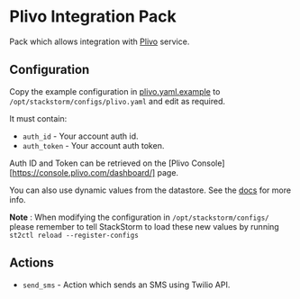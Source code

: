 # Plivo Integration Pack

Pack which allows integration with [Plivo](https://www.plivo.com/) service.

## Configuration

Copy the example configuration in [plivo.yaml.example](./plivo.yaml.example)
to `/opt/stackstorm/configs/plivo.yaml` and edit as required.

It must contain:

* ``auth_id`` - Your account auth id.
* ``auth_token`` - Your account auth token.

Auth ID and Token can be retrieved on the [Plivo Console][https://console.plivo.com/dashboard/] page.

You can also use dynamic values from the datastore. See the
[docs](https://docs.stackstorm.com/reference/pack_configs.html) for more info.

**Note** : When modifying the configuration in `/opt/stackstorm/configs/` please
           remember to tell StackStorm to load these new values by running
           `st2ctl reload --register-configs`

## Actions

* ``send_sms`` - Action which sends an SMS using Twilio API.
